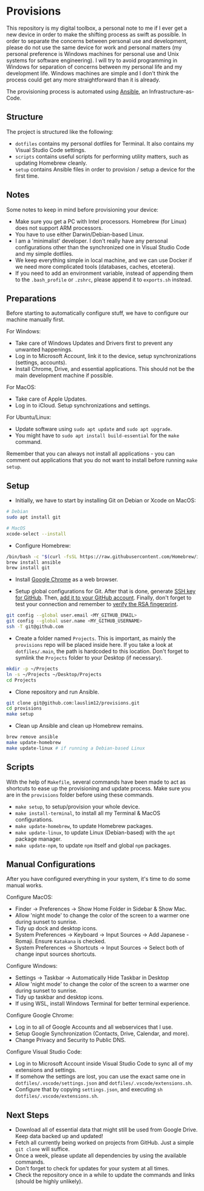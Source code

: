 # Provisions

This repository is my digital toolbox, a personal note to me if I ever get a new device in order to make the shifting process as swift as possible. In order to separate the concerns between personal use and development, please do not use the same device for work and personal matters (my personal preference is Windows machines for personal use and Unix systems for software engineering). I will try to avoid programming in Windows for separation of concerns between my personal life and my development life. Windows machines are simple and I don't think the process could get any more straightforward than it is already.

The provisioning process is automated using [Ansible](https://www.ansible.com/), an Infrastructure-as-Code.

## Structure

The project is structured like the following:

- `dotfiles` contains my personal dotfiles for Terminal. It also contains my Visual Studio Code settings.
- `scripts` contains useful scripts for performing utility matters, such as updating Homebrew cleanly.
- `setup` contains Ansible files in order to provision / setup a device for the first time.

## Notes

Some notes to keep in mind before provisioning your device:

- Make sure you get a PC with Intel processors. Homebrew (for Linux) does not support ARM processors.
- You have to use either Darwin/Debian-based Linux.
- I am a 'minimalist' developer. I don't really have any personal configurations other than the synchronized one in Visual Studio Code and my simple dotfiles.
- We keep everything simple in local machine, and we can use Docker if we need more complicated tools (databases, caches, etcetera).
- If you need to add an environment variable, instead of appending them to the `.bash_profile` or `.zshrc`, please append it to `exports.sh` instead.

## Preparations

Before starting to automatically configure stuff, we have to configure our machine manually first.

For Windows:

- Take care of Windows Updates and Drivers first to prevent any unwanted happenings.
- Log in to Microsoft Account, link it to the device, setup synchronizations (settings, accounts).
- Install Chrome, Drive, and essential applications. This should not be the main development machine if possible.

For MacOS:

- Take care of Apple Updates.
- Log in to iCloud. Setup synchronizations and settings.

For Ubuntu/Linux:

- Update software using `sudo apt update` and `sudo apt upgrade`.
- You might have to `sudo apt install build-essential` for the `make` command.

Remember that you can always not install all applications - you can comment out applications that you do not want to install before running `make setup`.

## Setup

- Initially, we have to start by installing Git on Debian or Xcode on MacOS:

```bash
# Debian
sudo apt install git

# MacOS
xcode-select --install
```

- Configure Homebrew:

```bash
/bin/bash -c "$(curl -fsSL https://raw.githubusercontent.com/Homebrew/install/HEAD/install.sh)"
brew install ansible
brew install git
```

- Install [Google Chrome](https://www.google.com/chrome/) as a web browser.

- Setup global configurations for Git. After that is done, generate [SSH key for GitHub](https://docs.github.com/en/github/authenticating-to-github/connecting-to-github-with-ssh/generating-a-new-ssh-key-and-adding-it-to-the-ssh-agent). Then, [add it to your GitHub account](https://docs.github.com/en/github/authenticating-to-github/connecting-to-github-with-ssh/adding-a-new-ssh-key-to-your-github-account). Finally, don't forget to test your connection and remember to [verify the RSA fingerprint](https://docs.github.com/en/github/authenticating-to-github/connecting-to-github-with-ssh/testing-your-ssh-connection).

```bash
git config --global user.email <MY_GITHUB_EMAIL>
git config --global user.name <MY_GITHUB_USERNAME>
ssh -T git@github.com
```

- Create a folder named `Projects`. This is important, as mainly the `provisions` repo will be placed inside here. If you take a look at `dotfiles/.main`, the path is hardcoded to this location. Don't forget to symlink the `Projects` folder to your Desktop (if necessary).

```bash
mkdir -p ~/Projects
ln -s ~/Projects ~/Desktop/Projects
cd Projects
```

- Clone repository and run Ansible.

```bash
git clone git@github.com:lauslim12/provisions.git
cd provisions
make setup
```

- Clean up Ansible and clean up Homebrew remains.

```bash
brew remove ansible
make update-homebrew
make update-linux # if running a Debian-based Linux
```

## Scripts

With the help of `Makefile`, several commands have been made to act as shortcuts to ease up the provisioning and update process. Make sure you are in the `provisions` folder before using these commands.

- `make setup`, to setup/provision your whole device.
- `make install-terminal`, to install all my Terminal & MacOS configurations.
- `make update-homebrew`, to update Homebrew packages.
- `make update-linux`, to update Linux (Debian-based) with the `apt` package manager.
- `make update-npm`, to update `npm` itself and global `npm` packages.

## Manual Configurations

After you have configured everything in your system, it's time to do some manual works.

Configure MacOS:

- Finder -> Preferences -> Show Home Folder in Sidebar & Show Mac.
- Allow 'night mode' to change the color of the screen to a warmer one during sunset to sunrise.
- Tidy up dock and desktop icons.
- System Preferences -> Keyboard -> Input Sources -> Add Japanese - Romaji. Ensure `Katakana` is checked.
- System Preferences -> Shortcuts -> Input Sources -> Select both of change input sources shortcuts.

Configure Windows:

- Settings -> Taskbar -> Automatically Hide Taskbar in Desktop
- Allow 'night mode' to change the color of the screen to a warmer one during sunset to sunrise.
- Tidy up taskbar and desktop icons.
- If using WSL, install Windows Terminal for better terminal experience.

Configure Google Chrome:

- Log in to all of Google Accounts and all webservices that I use.
- Setup Google Synchronization (Contacts, Drive, Calendar, and more).
- Change Privacy and Security to Public DNS.

Configure Visual Studio Code:

- Log in to Microsoft Account inside Visual Studio Code to sync all of my extensions and settings.
- If somehow the settings are lost, you can use the exact same one in `dotfiles/.vscode/settings.json` and `dotfiles/.vscode/extensions.sh`.
- Configure that by copying `settings.json`, and executing `sh dotfiles/.vscode/extensions.sh`.

## Next Steps

- Download all of essential data that might still be used from Google Drive. Keep data backed up and updated!
- Fetch all currently being worked on projects from GitHub. Just a simple `git clone` will suffice.
- Once a week, please update all dependencies by using the available commands.
- Don't forget to check for updates for your system at all times.
- Check the repository once in a while to update the commands and links (should be highly unlikely).
